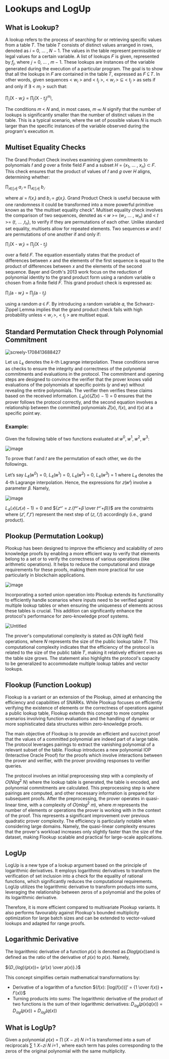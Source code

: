 # Lookups and LogUp 

## What is Lookup?
A lookup refers to the process of searching for or retrieving specific values from a table 𝑇. The table 𝑇 consists of distinct values arranged in rows, denoted as 𝑖 = 0, … , 𝑁 − 1. The values in the table represent permissible or legal values for a certain variable. A list of lookups 𝐹 is given, represented by $f{_j}$, where 𝑗 = 0, … , 𝑚 − 1. These lookups are instances of the variable generated during the execution of a particular program. The goal is to show that all the lookups in 𝐹 are contained in the table 𝑇, expressed as 𝐹 ⊆ 𝑇. In other words, given sequences < $w{_i}$ > and < $t{_j}$ >, < $w{_𝑖}$ > ⊆ < $t{_j}$ > as sets if and only if ∃ < $m{_j}$ > such that: 

$∏{_𝑖}$(X - $w{_𝑖}$) = $∏{_j}$(X - $t{_j}$)$^m$$^{_j}$,

The conditions 𝑚 < 𝑁 and, in most cases, 𝑚 ≪ 𝑁 signify that the number of lookups is significantly smaller than the number of distinct values in the table. This is a typical scenario, where the set of possible values 𝑁 is much larger than the specific instances of the variable observed during the program's execution 𝑚.

## Multiset Equality Checks

The Grand Product Check involves examining given commitments to polynomials 𝑓 and 𝑔 over a finite field 𝐹 and a subset 𝐻 = {$x{_1}$, … , $x{_n}$} ⊂ 𝐹. This check ensures that the product of values of 𝑓 and 𝑔 over 𝐻 aligns, determining whether:

$∏{_𝑖}{_∈}{_[}{_𝑛}{_]}$ $a{_𝑖}$ = $∏{_𝑖}{_∈}{_[}{_𝑛}{_]}$ $b{_𝑖}$

where 𝑎𝑖 = 𝑓($x{_𝑖}$) and $b{_𝑖}$ = 𝑔($x{_𝑖}$). Grand Product Check is useful because with one randomness it could be transformed into a more powerful primitive known as the “the multiset equality check”. Multiset equality check involves the comparison of two sequences, denoted as < 𝑤 >= ($w{_𝑖}$, … , $w{_n}$) and < 𝑡 >= (𝑡, … ,$t{_n}$), to verify if they are permutations of each other. Unlike standard set equality, multisets allow for repeated elements. Two sequences 𝑤 and 𝑡 are permutations of one another if and only if:

$∏{_𝑖}$(X - $w{_𝑖}$) = $∏{_j}$(X - $t{_j}$)

over a field 𝐹. The equation essentially states that the product of differences between 𝑥 and the elements of the first sequence is equal to the product of differences between 𝑥 and the elements of the second sequence. Bayer and Groth's 2013 work focus on the reduction of polynomial identity to the grand product form using a random variable α chosen from a finite field 𝐹. This grand product check is expressed as:

$∏{_𝑖}$(a - $w{_𝑖}$) = $∏{_j}$(a - $t{_j}$)

using a random 𝛼 ∈ 𝐹. By introducing a random variable 𝛼, the Schwarz-Zippel Lemma implies that the grand product check fails with high probability unless < $w{_𝑖}$ >, < $t{_j}$ > are multiset equal.

## Standard Permutation Check through Polynomial Commitment 

![screely-1708413688427](https://hackmd.io/_uploads/rknGQA-3p.png)


Let us $L{_k}$ denotes the 𝑘-th Lagrange interpolation. These conditions serve as checks to ensure the integrity and correctness of the polynomial commitments and evaluations in the protocol. The commitment and opening steps are designed to convince the verifier that the prover knows valid evaluations of the polynomials at specific points (𝛾 and 𝑤𝛾) without revealing the entire polynomials. The verifier then verifies these claims based on the received information. $L{_4}$(𝑥)(𝑍(𝑥) − 1) = 0 ensures that the prover follows the protocol correctly, and the second equation involves a relationship between the committed polynomials 𝑍(𝑥), 𝑓(𝑥), and 𝑡(𝑥) at a specific point 𝑤𝛾.

### Example:
Given the following table of two functions evaluated at 𝑤$^0$, 𝑤$^1$, 𝑤$^2$, 𝑤$^3$:

![image](https://hackmd.io/_uploads/BkIVd0-3p.png)

To prove that 𝑓 and 𝑡 are the permutation of each other, we do the followings.

Let’s say $L{_4}$(𝑤$^0$) = 0, $L{_4}$(𝑤$^1$) = 0, $L{_4}$(𝑤$^2$) = 0, $L{_4}$(𝑤$^3$) = 1 where $L{_4}$ denotes the 4-th Lagrange interpolation. Hence, the expressions for 𝑧(𝑤$^𝑖$) involve a parameter 𝛽. Namely,

![image](https://hackmd.io/_uploads/SJZfFAZ3p.png)

${L{_4}(𝑥)(𝑧(𝑥) − 1) = 0}$  and ${𝑧^′ = 𝑧.{𝑓^′+𝛽 \over 𝑡^′+𝛽}}$ are the constraints where (𝑧’, 𝑓’,𝑡’) represent the next step of (𝑧, 𝑓,𝑡) accordingly (i.e., grand product).

## Plookup (Permutation Lookup)
Plookup has been designed to improve the efficiency and scalability of zero knowledge proofs by enabling a more efficient way to verify that elements belong to a set or to verify the correctness of various operations (like arithmetic operations). It helps to reduce the computational and storage requirements for these proofs, making them more practical for use particularly in blockchain applications.

![image](https://hackmd.io/_uploads/ryj_oRWha.png)

Incorporating a sorted union operation into Plookup extends its functionality to efficiently handle scenarios where inputs need to be verified against multiple lookup tables or when ensuring the uniqueness of elements across these tables is crucial. This addition can significantly enhance the protocol's performance for zero-knowledge proof systems.

![Untitled](https://hackmd.io/_uploads/BkNvh0W3T.png)

The prover's computational complexity is stated as 𝑂(𝑁 𝑙𝑜𝑔𝑁) field operations, where 𝑁 represents the size of the public lookup table 𝑇. This computational complexity indicates that the efficiency of the protocol is related to the size of the public table 𝑇, making it relatively efficient even as the table size grows. The statement also highlights the protocol's capacity to be generalized to accommodate multiple lookup tables and vector lookups.

## Flookup (Function Lookup)
Flookup is a variant or an extension of the Plookup, aimed at enhancing the efficiency and capabilities of SNARKs. While Plookup focuses on efficiently verifying the existence of elements or the correctness of operations against a public lookup table, Flookup extends this concept to more complex scenarios involving function evaluations and the handling of dynamic or more sophisticated data structures
within zero-knowledge proofs. 

The main objective of Flookup is to provide an efficient and succinct proof that the values of a committed polynomial are indeed part of a large table. The protocol leverages pairings to extract the vanishing polynomial of a relevant subset of the table. Flookup introduces a new polynomial IOP (Interactive Oracle Proof) for the proofs which involve interactions between the prover and verifier, with the prover providing responses to verifier queries.

The protocol involves an initial preprocessing step with a complexity of 𝑂(𝑁𝑙𝑜𝑔$^2$ 𝑁) where the lookup table is generated, the table is encoded, and polynomial commitments are calculated. This preprocessing step is where pairings are computed, and other necessary information is prepared for subsequent proofs. After the preprocessing, the prover operates in quasi-linear time, with a complexity of 𝑂(𝑚𝑙𝑜𝑔$^2$ 𝑚), where 𝑚 represents the number of elements or operations the prover is working with in the context of the proof. This represents a significant improvement over previous quadratic
prover complexity. The efficiency is particularly notable when considering large domains. Namely, the quasi-linear complexity ensures that the prover's workload increases only slightly faster than the size of the dataset, making Flookup scalable and practical for large-scale applications. 

## LogUp
LogUp is a new type of a lookup argument based on the principle of logarithmic derivatives. It employs logarithmic derivatives to transform the verification of set inclusion into a check for the equality of rational functions, which significantly reduces the computational requirements. LogUp utilizes the logarithmic derivative to transform products into sums, leveraging the relationship between zeros of a polynomial and the poles of its logarithmic derivative. 

Therefore, it is more efficient compared to multivariate Plookup variants. It also performs favourably against Plookup's bounded multiplicity optimization for large batch sizes and can be extended to vector-valued lookups and adapted for range proofs.

## Logarithmic Derivative

The logarithmic derivative of a function 𝑝(𝑥) is denoted as 𝐷𝑙𝑜𝑔(𝑝(𝑥))and is defined as the ratio of the derivative of 𝑝(𝑥) to 𝑝(𝑥). Namely, 


${𝐷_{𝑙𝑜𝑔}(𝑝(𝑥))= {𝑝′(𝑥) \over 𝑝(𝑥)}.}$


This concept simplifies certain mathematical transformations by: 

- Derivative of a logarithm of a function ${𝑓(𝑥): [log(𝑓(𝑥))]’ = {1 \over 𝑓(𝑥)} ∗ 𝑓’(𝑥)}$
- Turning products into sums: The logarithmic derivative of the product of two functions is the sum of their logarithmic derivatives: 𝐷$_{𝑙𝑜𝑔}$(𝑝(𝑥)𝑞(𝑥)) = 𝐷$_{𝑙𝑜𝑔}$(𝑝(𝑥)) + 𝐷$_{𝑙𝑜𝑔}$(𝑞(𝑥))

## What is LogUp?

Given a polynomial 𝑝(𝑥) = ∏ (𝑋 − 𝑧𝑖) 𝑁 𝑖=1 is transformed into a sum of reciprocals ∑ 1 𝑋−𝑧𝑖 𝑁 𝑖=1 , where each term has poles corresponding to the zeros of the original polynomial with the same multiplicity.

